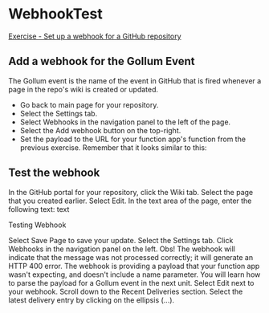 # WebhookTest

[Exercise - Set up a webhook for a GitHub repository](https://docs.microsoft.com/nb-no/learn/modules/monitor-github-events-with-a-function-triggered-by-a-webhook/5-exercise-setup-webhook-for-github-repo)

## Add a webhook for the Gollum Event
The Gollum event is the name of the event in GitHub that is fired whenever a page in the repo's wiki is created or updated.
- Go back to main page for your repository.
- Select the Settings tab.
- Select Webhooks in the navigation panel to the left of the page.
- Select the Add webhook button on the top-right.
- Set the payload to the URL for your function app's function from the previous exercise. Remember that it looks similar to this:


## Test the webhook
In the GitHub portal for your repository, click the Wiki tab.
Select the page that you created earlier.
Select Edit.
In the text area of the page, enter the following text:
text

Testing Webhook

Select Save Page to save your update.
Select the Settings tab.
Click Webhooks in the navigation panel on the left.
 Obs!
The webhook will indicate that the message was not processed correctly; it will generate an HTTP 400 error. The webhook is providing a payload that your function app wasn't expecting, and doesn't include a name parameter. You will learn how to parse the payload for a Gollum event in the next unit.
Select Edit next to your webhook.
Scroll down to the Recent Deliveries section.
Select the latest delivery entry by clicking on the ellipsis (...).
